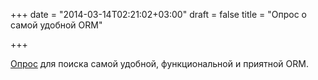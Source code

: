 +++
date = "2014-03-14T02:21:02+03:00"
draft = false
title = "Опрос о самой удобной ORM"

+++

<p><a href="https://docs.google.com/forms/d/1_yqks892m3e5zK1d-6iziRIt_1LdZvrvDOysjvVRpOU/viewform">Опрос</a>&nbsp;для поиска&nbsp;самой удобной, функциональной и приятной ORM.</p>

